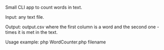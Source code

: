 Small CLI app to count words in text.

Input: any text file.

Output: output.csv where the first column is a word and the second one - times it is met in the text.

Usage example: php WordCounter.php filename
